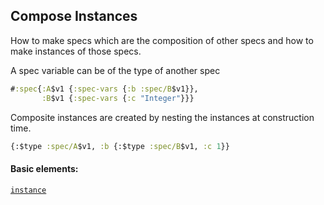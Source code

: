 ## Compose Instances

How to make specs which are the composition of other specs and how to make instances of those specs.

A spec variable can be of the type of another spec

```clojure
#:spec{:A$v1 {:spec-vars {:b :spec/B$v1}},
       :B$v1 {:spec-vars {:c "Integer"}}}
```

Composite instances are created by nesting the instances at construction time.

```clojure
{:$type :spec/A$v1, :b {:$type :spec/B$v1, :c 1}}
```

#### Basic elements:

[`instance`](halite-basic-syntax-reference.md#instance)

